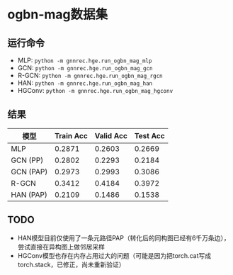 # ogbn-mag数据集
## 运行命令
* MLP: `python -m gnnrec.hge.run_ogbn_mag_mlp`
* GCN: `python -m gnnrec.hge.run_ogbn_mag_gcn`
* R-GCN: `python -m gnnrec.hge.run_ogbn_mag_rgcn`
* HAN: `python -m gnnrec.hge.run_ogbn_mag_han`
* HGConv: `python -m gnnrec.hge.run_ogbn_mag_hgconv`

## 结果
| 模型 | Train Acc | Valid Acc | Test Acc |
| --- | --- | --- | --- |
| MLP | 0.2871 | 0.2603 | 0.2669 |
| GCN (PP) | 0.2802 | 0.2293 | 0.2184 |
| GCN (PAP) | 0.2973 | 0.2993 | 0.3086 |
| R-GCN | 0.3412 | 0.4184 | 0.3972 |
| HAN (PAP) | 0.2109 | 0.1486 | 0.1538 |

## TODO
* HAN模型目前仅使用了一条元路径PAP（转化后的同构图已经有6千万条边），尝试直接在异构图上做邻居采样
* HGConv模型也存在内存占用过大的问题（可能是因为把torch.cat写成torch.stack，已修正，尚未重新验证）
